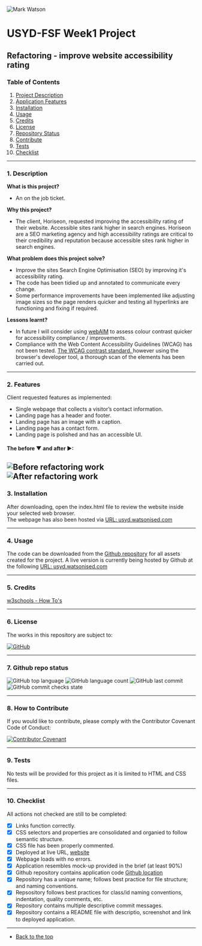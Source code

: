 ![Mark Watson](assets/img/PNG_header_extra-clean-water_1000x459.png)
# USYD-FSF Week1 Project
## Refactoring - improve website accessibility rating

### Table of Contents  
  
   1. [Project Description](#1-description)
   2. [Application Features](#2-features)
   3. [Installation](#3-installation)
   4. [Usage](#4-usage)
   5. [Credits](#5-credits)
   6. [License](#6-license)
   7. [Repository Status](#7-github-repo-status)
   8. [Contribute](#8-how-to-contribute)
   9. [Tests](#9-tests)
   10. [Checklist](#10-checklist)

---
### 1. Description  
**What is this project?**  
* An on the job ticket.  

**Why this project?**  
* The client, Horiseon, requested improving the accessibility rating of their website.  Accessible sites rank higher in search engines.  Horiseon are a SEO marketing agency and high accessibility ratings are critical to their credibility and reputation because accessible sites rank higher in search engines.

**What problem does this project solve?**  
* Improve the sites Search Engine Optimisation (SEO) by improving it's accessibility rating.
* The code has been tidied up and annotated to communicate every change.
* Some performance improvements have been implemented like adjusting image sizes so the page renders quicker and testing all hyperlinks are functioning and fixing if required.

**Lessons learnt?**  
* In future I will consider using [webAIM](https://usyd.watsonised.com) to assess colour contrast quicker for accessibility compliance / improvements.
* Compliance with the Web Content Accessibility Guidelines (WCAG) has not been tested.  [The WCAG contrast standard. ](https://www.w3.org/WAI/WCAG21/quickref/?showtechniques=141%2C143#contrast-minimum) however using the browser's developer tool, a thorough scan of the elements has been carried out.

---
### 2. Features  
Client requested features as implemented:  
- Single webpage that collects a visitor’s contact information.
- Landing page has a header and footer.
- Landing page has an image with a caption.
- Landing page has a contact form.
- Landing page is polished and has an accessible UI.

#### The before ▼ and after ►:
![Before refactoring work](assets/img/webpage_captures/JPG_01-html-css-git-homework-demo_533x891.jpg) ![After refactoring work](assets/img/webpage_captures/JPG_WebCapture_21-8-2021_627x891.jpg)
---
### 3. Installation  
After downloading, open the index.html file to review the website inside your selected web browser.  
The webpage has also been hosted via [URL: usyd.watsonised.com](https://usyd.watsonised.com)

---
### 4. Usage  
The code can be downloaded from the [Github repository](https://github.com/Mark33Mark/code-refactor-usyd-unit1) for all assets created for the project.  A live version is currently being hosted by Github at the following [URL: usyd.watsonised.com](https://usyd.watsonised.com)

---
### 5. Credits  
[w3schools - How To's](https://www.w3schools.com/howto/tryit.asp?filename=tryhow_js_navbar_sticky)

---
### 6. License  
 The works in this repository are subject to:  

[![GitHub](https://img.shields.io/github/license/Mark33Mark/code-refactor-usyd-unit1)](docs/LICENSE.md)

---
### 7. Github repo status  

![GitHub top language](https://img.shields.io/github/languages/top/Mark33Mark/code-refactor-usyd-unit1)
![GitHub language count](https://img.shields.io/github/languages/count/Mark33Mark/code-refactor-usyd-unit1)
![GitHub last commit](https://img.shields.io/github/last-commit/Mark33Mark/code-refactor-usyd-unit1)
![GitHub commit checks state](https://img.shields.io/github/checks-status/Mark33Mark/code-refactor-usyd-unit1/787dcdef0c7fbc2b3f8fdeee90943cad9161bd7f)

---
### 8. How to Contribute
 If you would like to contribute, please comply with the Contributor Covenant Code of Conduct:  

[![Contributor Covenant](https://img.shields.io/badge/Contributor%20Covenant-2.1-4baaaa.svg)](docs/code_of_conduct.md)

---
### 9. Tests  
No tests will be provided for this project as it is limited to HTML and CSS files. 

---
### 10. Checklist  
 All actions not checked are still to be completed:
  * [x]  Links function correctly.
  * [x]  CSS selectors and properties are consolidated and organied to follow semantic structure.
  * [x]  CSS file has been properly commented.
  * [x]  Deployed at live URL, [website](https://usyd.watsonised.com) 
  * [x]  Webpage loads with no errors.
  * [x]  Application resembles mock-up provided in the brief (at least 90%)
  * [x]  Github repository contains application code [Github location](https://github.com/Mark33Mark/code-refactor-usyd-unit1)
  * [x]  Repository has a unique name; follows best practice for file structure; and naming conventions.
  * [x]  Repsository follows best practices for class/id naming conventions, indentation, quality comments, etc.
  * [x]  Repository contains multiple descriptive commit messages.
  * [x]  Repository contains a README file with descriptio, screenshot and link to deployed application.
---

- [Back to the top](#usyd-fsf-week1-project)